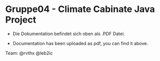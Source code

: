 # Gruppe04 - Climate Cabinate Java Project

* Die Dokumentation befindet sich oben als .PDF Datei.

* Documentation has been uploaded as pdf, you can find it above.

Team: @rvthx @leb2ic
